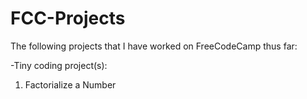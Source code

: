 # FCC-Projects
The following projects that I have worked on FreeCodeCamp thus far:

-Tiny coding project(s): 
1. Factorialize a Number

